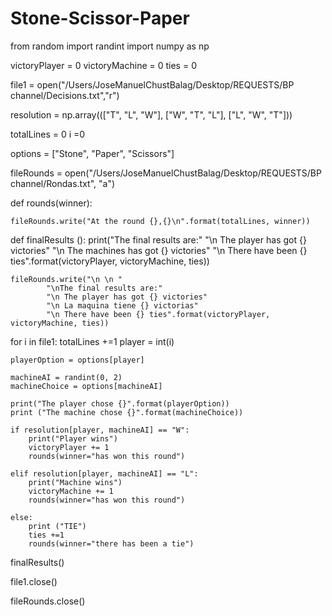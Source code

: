# Stone-Scissor-Paper

from random import randint
import numpy as np

victoryPlayer = 0
victoryMachine = 0
ties = 0



file1 = open("/Users/JoseManuelChustBalag/Desktop/REQUESTS/BP channel/Decisions.txt","r")

resolution = np.array((["T", "L", "W"], ["W", "T", "L"], ["L", "W", "T"]))


totalLines = 0
i =0

options = ["Stone", "Paper", "Scissors"]

fileRounds = open("/Users/JoseManuelChustBalag/Desktop/REQUESTS/BP channel/Rondas.txt", "a")

def rounds(winner):

    fileRounds.write("At the round {},{}\n".format(totalLines, winner))


def finalResults ():
    print("The final results are:"
            "\n The player has got {} victories"
            "\n The machines has got {} victories"
            "\n There have been {} ties".format(victoryPlayer, victoryMachine, ties))

    fileRounds.write("\n \n "
            "\nThe final results are:"
            "\n The player has got {} victories"
            "\n La maquina tiene {} victorias"
            "\n There have been {} ties".format(victoryPlayer, victoryMachine, ties))

for i in file1:
    totalLines +=1
    player = int(i)

    playerOption = options[player]

    machineAI = randint(0, 2)
    machineChoice = options[machineAI]

    print("The player chose {}".format(playerOption))
    print ("The machine chose {}".format(machineChoice))

    if resolution[player, machineAI] == "W":
        print("Player wins")
        victoryPlayer += 1
        rounds(winner="has won this round")

    elif resolution[player, machineAI] == "L":
        print("Machine wins")
        victoryMachine += 1
        rounds(winner="has won this round")

    else:
        print ("TIE")
        ties +=1
        rounds(winner="there has been a tie")


finalResults()

file1.close()

fileRounds.close()
